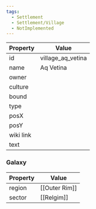 ```yaml
---
tags:
  - Settlement
  - Settlement/Village
  - NotImplemented
---
```


| Property  | Value             |
| --------- | ----------------- |
| id        | village_aq_vetina |
| name      | Aq Vetina         |
| owner     |                   |
| culture   |                   |
| bound     |                   |
| type      |                   |
| posX      |                   |
| posY      |                   |
| wiki link |                   |
| text      |                   |

### Galaxy
| Property | Value         |
| -------- | ------------- |
| region   | [[Outer Rim]] |
| sector   | [[Relgim]]    |
